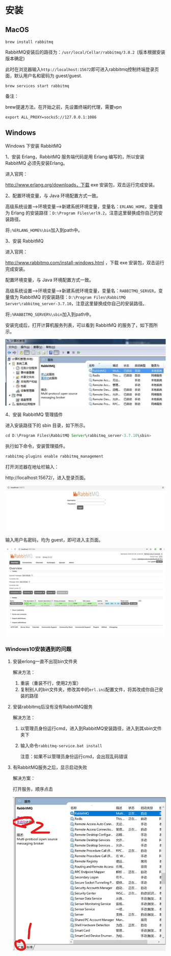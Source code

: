 # 安装



## MacOS

```
brew install rabbitmq
```



RabbitMQ安装后的路径为：`/usr/local/Cellar/rabbitmq/3.8.2 `(版本根据安装版本确定)



此时在浏览器输入`http://localhost:15672`即可进入rabbitmq控制终端登录页面，默认用户名和密码为 guest/guest.



```
brew services start rabbitmq
```



备注：

brew提速方法，在开始之前，先设置终端的代理，需要vpn

```
export ALL_PROXY=socks5://127.0.0.1:1086
```



## Windows

Windows 下安装 RabbitMQ

1、安装 Erlang，RabbitMQ 服务端代码是用 Erlang 编写的，所以安装 RabbitMQ 必须先安装Erlang。

进入官网：

http://www.erlang.org/downloads，下载 exe 安装包，双击运行完成安装。

2、配置环境变量，与 Java 环境配置方式一致。

高级系统设置-->环境变量-->新建系统环境变量，变量名：`ERLANG_HOME`，变量值为 Erlang 的安装路径：`D:\Program Files\erl9.2`，注意这里替换成你自己的安装路径。

将`;%ERLANG_HOME%\bin`加入到path中。

3、安装 RabbitMQ

进入官网：

http://www.rabbitmq.com/install-windows.html ，下载 exe 安装包，双击运行完成安装。

配置环境变量，与 Java 环境配置方式一致。

高级系统设置-->环境变量-->新建系统环境变量，变量名：`RABBITMQ_SERVER`，变量值为 RabbitMQ 的安装路径：`D:\Program Files\RabbitMQ Server\rabbitmq_server-3.7.10`，注意这里替换成你自己的安装路径。

将`;%RABBITMQ_SERVER%\sbin`加入到path中。

安装完成后，打开计算机服务列表，可以看到 RabbitMQ 的服务了，如下图所示。

![img](image/wicl4syhf8.jpeg?imageView2/2/w/1620)

4、安装 RabbitMQ 管理插件

进入安装路径下的 sbin 目录，如下所示。

```javascript
cd D:\Program Files\RabbitMQ Server\rabbitmq_server-3.7.10\sbin>
```

执行如下命令，安装管理插件。

```javascript
rabbitmq-plugins enable rabbitmq_management
```

打开浏览器在地址栏输入：

http://localhost:15672/，进入登录页面。

![img](image/vchjlyvmk0.jpeg?imageView2/2/w/1620)

输入用户名密码，均为 guest，即可进入主页面。

![img](image/hg8a3wwd4u-0703373.jpeg)

### Windows10安装遇到的问题

1. 安装erlong一直不出现bin文件夹

   解决方法：

   1. 重装（重装不行，使用2方案）
   2. 复制别人的bin文件夹，修改其中的`erl.ini`配置文件，将其改成你自己安装的路径

2. 安装rabbitmq后没有没有RabbitMQ服务

   解决方法：

   1. 以管理员身份运行cmd，进入到RabbitMQ安装路径，进入到其sbin文件夹下

   2. 输入命令`rabbitmq-service.bat install`

      注意：如果不以管理员身份运行cmd，会出现乱码错误

3. 有RabbitMQ服务之后，显示启动失败

   解决方案：

   打开服务，顺序点击

   ![img](image/Inkedrabbitmq服务重启_LI.jpg)

